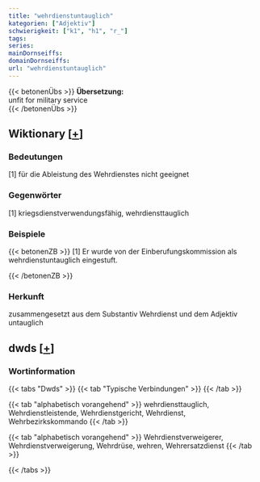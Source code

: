 ```yaml
---
title: "wehrdienstuntauglich"
kategorien: ["Adjektiv"]
schwierigkeit: ["k1", "h1", "r_"]
tags:
series:
mainDornseiffs:
domainDornseiffs:
url: "wehrdienstuntauglich"
---
```


{{< betonenÜbs >}}
**Übersetzung:**  
unfit for military service  
{{< /betonenÜbs >}}

## Wiktionary [[+](https://de.wiktionary.org/wiki/wehrdienstuntauglich)]

### Bedeutungen
[1] für die Ableistung des Wehrdienstes nicht geeignet  

### Gegenwörter
[1] kriegsdienstverwendungsfähig, wehrdiensttauglich  

### Beispiele
{{< betonenZB >}}
[1] Er wurde von der Einberufungskommission als wehrdienstuntauglich eingestuft.  

{{< /betonenZB >}}
### Herkunft
zusammengesetzt aus dem Substantiv Wehrdienst und dem Adjektiv untauglich  



## dwds [[+](https://www.dwds.de/wb/wehrdienstuntauglich)]

### Wortinformation
{{< tabs "Dwds" >}}
{{< tab "Typische Verbindungen" >}}
{{< /tab >}}

{{< tab "alphabetisch vorangehend" >}}
wehrdiensttauglich, Wehrdienstleistende, Wehrdienstgericht, Wehrdienst, Wehrbezirkskommando
{{< /tab >}}

{{< tab "alphabetisch vorangehend" >}}
Wehrdienstverweigerer, Wehrdienstverweigerung, Wehrdrüse, wehren, Wehrersatzdienst
{{< /tab >}}

{{< /tabs >}}

